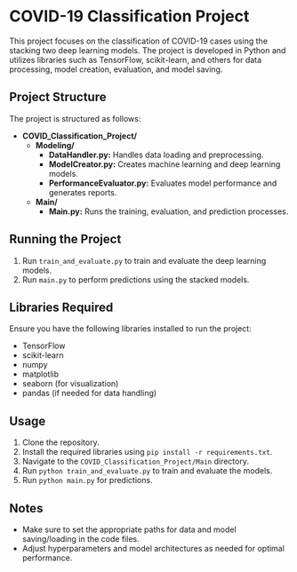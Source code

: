 # COVID-19 Classification Project

This project focuses on the classification of COVID-19 cases using the stacking two deep learning models. The project is developed in Python and utilizes libraries such as TensorFlow, scikit-learn, and others for data processing, model creation, evaluation, and model saving.

## Project Structure

The project is structured as follows:

- **COVID_Classification_Project/**
  - **Modeling/**
    - **DataHandler.py:** Handles data loading and preprocessing.
    - **ModelCreator.py:** Creates machine learning and deep learning models.
    - **PerformanceEvaluator.py:** Evaluates model performance and generates reports.
  - **Main/**
    - **Main.py:** Runs the training, evaluation, and prediction processes.

## Running the Project

1. Run `train_and_evaluate.py` to train and evaluate the deep learning models.
2. Run `main.py` to perform predictions using the stacked models.

## Libraries Required

Ensure you have the following libraries installed to run the project:

- TensorFlow
- scikit-learn
- numpy
- matplotlib
- seaborn (for visualization)
- pandas (if needed for data handling)

## Usage

1. Clone the repository.
2. Install the required libraries using `pip install -r requirements.txt`.
3. Navigate to the `COVID_Classification_Project/Main` directory.
4. Run `python train_and_evaluate.py` to train and evaluate the models.
5. Run `python main.py` for predictions.

## Notes

- Make sure to set the appropriate paths for data and model saving/loading in the code files.
- Adjust hyperparameters and model architectures as needed for optimal performance.
